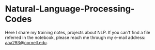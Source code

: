 # Natural-Language-Processing-Codes
Here I share my training notes, projects about NLP. If you can't find a file referred in the notebook, please reach me through my e-mail address: aaa293@cornell.edu.
